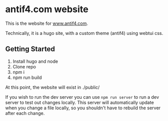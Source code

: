 
# antif4.com website

This is the website for www.antif4.com. 

Technically, it is a hugo site, with a custom theme (antif4) using webtui css. 

## Getting Started

1. Install hugo and node
2. Clone repo
3. npm i
4. npm run build

At this point, the website will exist in ./public/

If you wish to run the dev server you can use `npm run server` to run a dev server to test out changes locally. This server will automatically update when you change a file locally, so you shouldn't have to rebuild the server after each change.  

